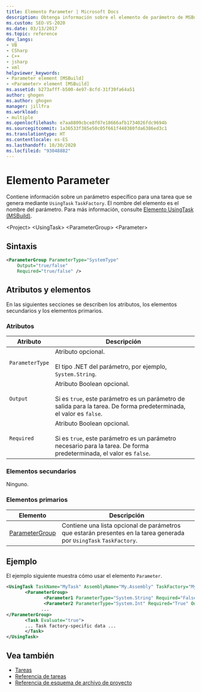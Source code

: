 ```yaml
---
title: Elemento Parameter | Microsoft Docs
description: Obtenga información sobre el elemento de parámetro de MSBuild, que contiene información sobre un parámetro específico para una tarea generada por TaskFactory de UsingTask.
ms.custom: SEO-VS-2020
ms.date: 03/13/2017
ms.topic: reference
dev_langs:
- VB
- CSharp
- C++
- jsharp
- xml
helpviewer_keywords:
- Parameter element [MSBuild]
- <Parameter> element [MSBuild]
ms.assetid: b273afff-b500-4e97-8cfd-31f39fa64a51
author: ghogen
ms.author: ghogen
manager: jillfra
ms.workload:
- multiple
ms.openlocfilehash: e7aa8809cbce8f07e18666afb1734026fdc9694b
ms.sourcegitcommit: 1a36533f385e50c05f661f440380fda6386ed3c1
ms.translationtype: HT
ms.contentlocale: es-ES
ms.lasthandoff: 10/30/2020
ms.locfileid: "93048882"
---
```

# <a name="parameter-element"></a>Elemento Parameter

Contiene información sobre un parámetro específico para una tarea que se genera mediante `UsingTask` `TaskFactory`.  El nombre del elemento es el nombre del parámetro.  Para más información, consulte [Elemento UsingTask (MSBuild)](../msbuild/usingtask-element-msbuild.md).

 \<Project> \<UsingTask>
 \<ParameterGroup>
 \<Parameter>

## <a name="syntax"></a>Sintaxis

```xml
<ParameterGroup ParameterType="SystemType"
    Output="true/false"
    Required="true/false" />
```

## <a name="attributes-and-elements"></a>Atributos y elementos

 En las siguientes secciones se describen los atributos, los elementos secundarios y los elementos primarios.

### <a name="attributes"></a>Atributos

|Atributo|Descripción|
|---------------|-----------------|
|`ParameterType`|Atributo opcional.<br /><br /> El tipo .NET del parámetro, por ejemplo, `System.String`.|
|`Output`|Atributo Boolean opcional.<br /><br /> Si es `true`, este parámetro es un parámetro de salida para la tarea. De forma predeterminada, el valor es `false`.|
|`Required`|Atributo Boolean opcional.<br /><br /> Si es `true`, este parámetro es un parámetro necesario para la tarea. De forma predeterminada, el valor es `false`.|

### <a name="child-elements"></a>Elementos secundarios

 Ninguno.

### <a name="parent-elements"></a>Elementos primarios

|Elemento|Descripción|
|-------------|-----------------|
|[ParameterGroup](../msbuild/parametergroup-element.md)|Contiene una lista opcional de parámetros que estarán presentes en la tarea generada por `UsingTask` `TaskFactory`.|

## <a name="example"></a>Ejemplo

 El ejemplo siguiente muestra cómo usar el elemento `Parameter`.

```xml
<UsingTask TaskName="MyTask" AssemblyName="My.Assembly" TaskFactory="MyTaskFactory">
       <ParameterGroup>
              <Parameter1 ParameterType="System.String" Required="False" Output="False"/>
              <Parameter2 ParameterType="System.Int" Required="True" Output="False"/>
             ...
</ParameterGroup>
       <Task Evaluate="true">
       ... Task factory-specific data ...
       </Task>
</UsingTask>
```

## <a name="see-also"></a>Vea también

- [Tareas](../msbuild/msbuild-tasks.md)
- [Referencia de tareas](../msbuild/msbuild-task-reference.md)
- [Referencia de esquema de archivo de proyecto](../msbuild/msbuild-project-file-schema-reference.md)
